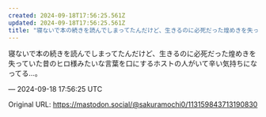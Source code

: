 ```yaml
---
created: 2024-09-18T17:56:25.561Z
updated: 2024-09-18T17:56:25.561Z
title: "寝ないで本の続きを読んでしまってたんだけど、生きるのに必死だった煌めきを失ってい[...]"
---
```


<p>寝ないで本の続きを読んでしまってたんだけど、生きるのに必死だった煌めきを失っていた昔のヒロ様みたいな言葉を口にするホストの人がいて辛い気持ちになってる…。</p>

&mdash; 2024-09-18 17:56:25 UTC

Original URL: https://mastodon.social/@sakuramochi0/113159843713190830
